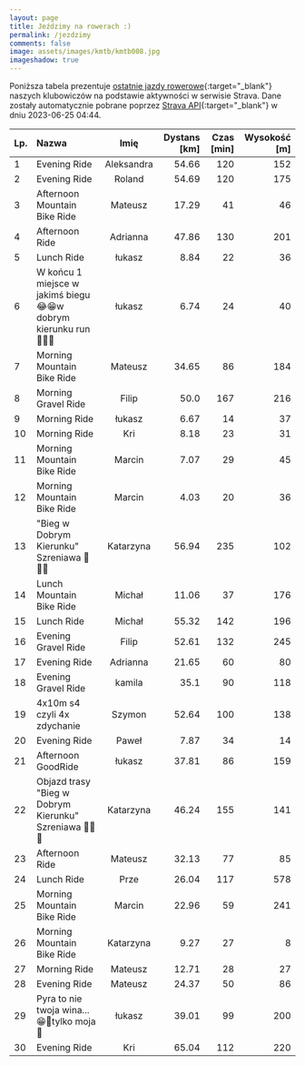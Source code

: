 ```yaml
---
layout: page
title: Jeździmy na rowerach :)
permalink: /jezdzimy
comments: false
image: assets/images/kmtb/kmtb008.jpg
imageshadow: true
---
```


Poniższa tabela prezentuje [ostatnie jazdy rowerowe](https://www.strava.com/clubs/336381){:target="_blank"} naszych klubowiczów na podstawie aktywności w serwisie Strava. Dane zostały automatycznie pobrane poprzez [Strava API](https://developers.strava.com/docs/reference/#api-Clubs-getClubActivitiesById){:target="_blank"} w dniu 2023-06-25 04:44.

Lp. | Nazwa | Imię | Dystans [km] | Czas [min] | Wysokość [m]
:--- | :--- | :---: | ---: | ---: | ---:
1|Evening Ride|Aleksandra|54.66|120|152
2|Evening Ride|Roland|54.69|120|175
3|Afternoon Mountain Bike Ride|Mateusz|17.29|41|46
4|Afternoon Ride|Adrianna|47.86|130|201
5|Lunch Ride|łukasz|8.84|22|36
6|W końcu 1 miejsce w jakimś biegu😂😁w dobrym kierunku run🏃‍♂️🚵|łukasz|6.74|24|40
7|Morning Mountain Bike Ride|Mateusz|34.65|86|184
8|Morning Gravel Ride|Filip|50.0|167|216
9|Morning Ride|łukasz|6.67|14|37
10|Morning Ride|Kri|8.18|23|31
11|Morning Mountain Bike Ride|Marcin|7.07|29|45
12|Morning Mountain Bike Ride|Marcin|4.03|20|36
13|"Bieg w Dobrym Kierunku" Szreniawa 🚴🏃‍♀️|Katarzyna|56.94|235|102
14|Lunch Mountain Bike Ride|Michał|11.06|37|176
15|Lunch Ride|Michał|55.32|142|196
16|Evening Gravel Ride|Filip|52.61|132|245
17|Evening Ride|Adrianna|21.65|60|80
18|Evening Gravel Ride|kamila|35.1|90|118
19|4x10m s4 czyli 4x zdychanie|Szymon|52.64|100|138
20|Evening Ride|Paweł|7.87|34|14
21|Afternoon GoodRide|łukasz|37.81|86|159
22|Objazd trasy "Bieg w Dobrym Kierunku" Szreniawa 🏃‍♀️🚴|Katarzyna|46.24|155|141
23|Afternoon Ride|Mateusz|32.13|77|85
24|Lunch Ride |Prze|26.04|117|578
25|Morning Mountain Bike Ride|Marcin|22.96|59|241
26|Morning Mountain Bike Ride|Katarzyna|9.27|27|8
27|Morning Ride|Mateusz|12.71|28|27
28|Evening Ride|Mateusz|24.37|50|86
29|Pyra to nie twoja wina...😁🤘tylko moja🥹|łukasz|39.01|99|200
30|Evening Ride|Kri|65.04|112|220

